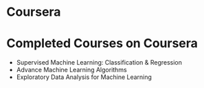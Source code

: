 # Coursera
<h1>Completed Courses on Coursera</h1>

* Supervised Machine Learning: Classification & Regression
* Advance Machine Learning Algorithms
* Exploratory Data Analysis for Machine Learning
